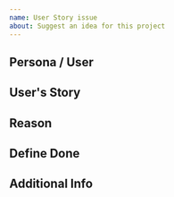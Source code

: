 ```yaml
---
name: User Story issue
about: Suggest an idea for this project
---
```


## Persona / User
<!-- Who wants this -->

## User's Story
<!-- What they want -->

## Reason
<!-- Why they want it -->

## Define Done
<!-- Checklist of what needs to be completed in order to call this issue completed -->

## Additional Info
<!-- Any other info relevant to this user story -->
